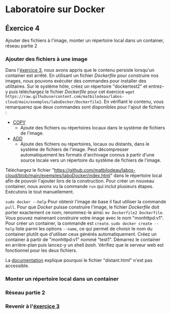 # Laboratoire sur Docker

## Éxercice 4
Ajouter des fichiers à l'image, monter un répertoire local dans un container, réseau partie 2

### Ajouter des fichiers à une image
Dans l'[éxercice 3][0], nous avons appris que le contenu persiste lorsqu'un container est arrêté. En utilisant un fichier _Dockerfile_ pour construire nos images, nous pouvons exécuter des commandes pour installer des utilitaires. Sur le système hôte, créez un répertoire "dockertest2" et entrez-y puis téléchargez le fichier _Dockerfile_ pour cet éxercice `wget https://raw.githubusercontent.com/matbilodeau/labos-cloud/main/exemples/laboDocker/Dockerfile2`. En vérifiant le contenu, vous remarquerez que deux commandes sont disponibles pour l'ajout de fichiers :

* [COPY][3]
  * Ajoute des fichiers ou répertoires locaux dans le système de fichiers de l'image.
* [ADD][4]
  * Ajoute des fichiers ou répertoires, locaux ou distants, dans le système de fichiers de l'image. Peut décompresser automatiquement les formats d'archivage connus à partir d'une source locale vers un répertoire du système de fichiers de l'image.

Téléchargez le fichier "https://github.com/matbilodeau/labos-cloud/blob/main/exemples/laboDocker/index.html" dans le répertoire local afin de pouvoir l'ajouter lors de la construction. Pour créer un nouveau container, nous avons vu la commande `run` qui inclut plusieurs étapes. Exécutons le tout manuellement.

`sudo docker --help` Pour obtenir l'image de base il faut utiliser la commande `pull`. Pour que *Docker* puisse construire l'image, le fichier _Dockerfile_ doit porter exactement ce nom; renommez-le ainsi: `mv Dockerfile2 Dockerfile`. Vous pouvez mainenant construire votre image avec le nom "monhttpd:v1". Pour créer un container, la commande est `create`.  `sudo docker create --help` liste parmi les options `--name`, ce qui permet de choisir le nom du container plutôt que d'utiliser ceux générés automatiquement. Créez un container à partir de "monhttpd:v1" nommé "test1". Démarrez le container en arrière-plan puis lancez-y un shell _bash_. Vérifiez que le serveur web est fonctionnel pour les deux fichiers.


La [documentation][5] explique pourquoi le fichier "distant.html" n'est pas accessible.

### Monter un répertoire local dans un container



### Réseau partie 2


### Revenir à l'[éxercice 3][1]                  

[0]: ./laboDocker3.html
[1]: ./laboDocker2.html
[3]: https://docs.docker.com/engine/reference/builder/#copy
[4]: https://docs.docker.com/engine/reference/builder/#add
[5]: https://docs.docker.com/develop/develop-images/dockerfile_best-practices/#add-or-copy
